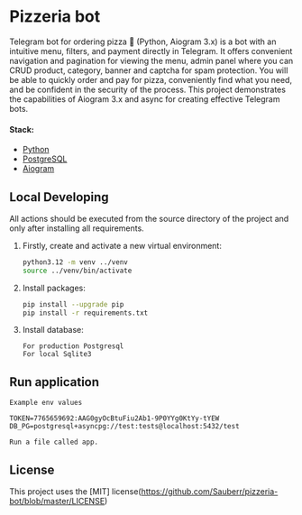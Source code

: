 # Pizzeria bot
Telegram bot for ordering pizza  🍕 (Python, Aiogram 3.x) is a bot with an intuitive menu, filters, and payment directly in Telegram. It offers convenient navigation and pagination for viewing the menu, admin panel where you can CRUD product, category, banner and captcha for spam protection. You will be able to quickly order and pay for pizza, conveniently find what you need, and be confident in the security of the process. This project demonstrates the capabilities of Aiogram 3.x and async for creating effective Telegram bots.

#### Stack:

- [Python](https://www.python.org/downloads/)
- [PostgreSQL](https://www.postgresql.org/)
- [Aiogram](https://docs.aiogram.dev/en/latest/)

## Local Developing

All actions should be executed from the source directory of the project and only after installing all requirements.

1. Firstly, create and activate a new virtual environment:
   ```bash
   python3.12 -m venv ../venv
   source ../venv/bin/activate
   ```
   
2. Install packages:
   ```bash
   pip install --upgrade pip
   pip install -r requirements.txt
   ```
   
3. Install database:
   ```
   For production Postgresql
   For local Sqlite3
   ```
   
## Run application

```
Example env values

TOKEN=7765659692:AAG0gyOcBtuFiu2Ab1-9P0YYg0KtYy-tYEW
DB_PG=postgresql+asyncpg://test:tests@localhost:5432/test

Run a file called app.
```

## License

This project uses the [MIT] license(https://github.com/Sauberr/pizzeria-bot/blob/master/LICENSE)
